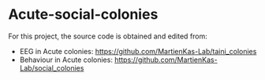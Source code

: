 # Acute-social-colonies


For this project, the source code is obtained and edited from:
- EEG in Acute colonies: https://github.com/MartienKas-Lab/taini_colonies
- Behaviour in Acute colonies: https://github.com/MartienKas-Lab/social_colonies

